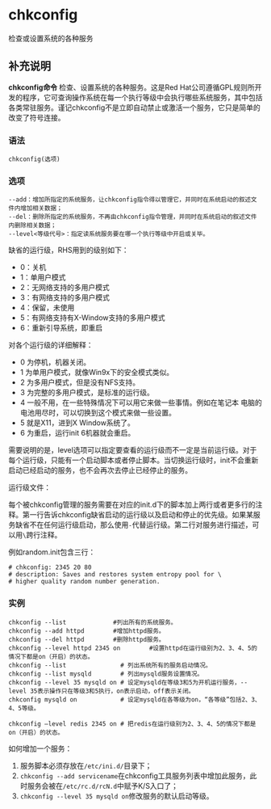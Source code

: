 chkconfig
===

检查或设置系统的各种服务

## 补充说明

**chkconfig命令** 检查、设置系统的各种服务。这是Red Hat公司遵循GPL规则所开发的程序，它可查询操作系统在每一个执行等级中会执行哪些系统服务，其中包括各类常驻服务。谨记chkconfig不是立即自动禁止或激活一个服务，它只是简单的改变了符号连接。

### 语法  

```shell
chkconfig(选项)
```

### 选项  

```shell
--add：增加所指定的系统服务，让chkconfig指令得以管理它，并同时在系统启动的叙述文件内增加相关数据；
--del：删除所指定的系统服务，不再由chkconfig指令管理，并同时在系统启动的叙述文件内删除相关数据；
--level<等级代号>：指定读系统服务要在哪一个执行等级中开启或关毕。
```
缺省的运行级，RHS用到的级别如下：

* 0：关机
* 1：单用户模式
* 2：无网络支持的多用户模式
* 3：有网络支持的多用户模式
* 4：保留，未使用
* 5：有网络支持有X-Window支持的多用户模式
* 6：重新引导系统，即重启

对各个运行级的详细解释：

* 0 为停机，机器关闭。
* 1 为单用户模式，就像Win9x下的安全模式类似。
* 2  为多用户模式，但是没有NFS支持。 
* 3  为完整的多用户模式，是标准的运行级。
* 4 一般不用，在一些特殊情况下可以用它来做一些事情。例如在笔记本 电脑的电池用尽时，可以切换到这个模式来做一些设置。
* 5  就是X11，进到X Window系统了。
* 6  为重启，运行init 6机器就会重启。

需要说明的是，level选项可以指定要查看的运行级而不一定是当前运行级。对于每个运行级，只能有一个启动脚本或者停止脚本。当切换运行级时，init不会重新启动已经启动的服务，也不会再次去停止已经停止的服务。

运行级文件：

每个被chkconfig管理的服务需要在对应的init.d下的脚本加上两行或者更多行的注释。第一行告诉chkconfig缺省启动的运行级以及启动和停止的优先级。如果某服务缺省不在任何运行级启动，那么使用`-`代替运行级。第二行对服务进行描述，可以用`\`跨行注释。

例如random.init包含三行：

```shell
# chkconfig: 2345 20 80
# description: Saves and restores system entropy pool for \
# higher quality random number generation.
```

### 实例  

```shell
chkconfig --list             #列出所有的系统服务。
chkconfig --add httpd        #增加httpd服务。
chkconfig --del httpd        #删除httpd服务。
chkconfig --level httpd 2345 on        #设置httpd在运行级别为2、3、4、5的情况下都是on（开启）的状态。
chkconfig --list               # 列出系统所有的服务启动情况。
chkconfig --list mysqld        # 列出mysqld服务设置情况。
chkconfig --level 35 mysqld on # 设定mysqld在等级3和5为开机运行服务，--level 35表示操作只在等级3和5执行，on表示启动，off表示关闭。
chkconfig mysqld on            # 设定mysqld在各等级为on，“各等级”包括2、3、4、5等级。

chkconfig –level redis 2345 on # 把redis在运行级别为2、3、4、5的情况下都是on（开启）的状态。
```

如何增加一个服务：

1.  服务脚本必须存放在`/etc/ini.d/`目录下；
2.  `chkconfig --add servicename`在chkconfig工具服务列表中增加此服务，此时服务会被在`/etc/rc.d/rcN.d`中赋予K/S入口了；
3.  `chkconfig --level 35 mysqld on`修改服务的默认启动等级。


<!-- Linux命令行搜索引擎：https://jaywcjlove.github.io/linux-command/ -->

